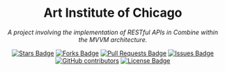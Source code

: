 <h1 align="center">Art Institute of Chicago</h1>
<p align="center"><i>A project involving the implementation of RESTful APIs in Combine within the MVVM architecture.</i></p>
<div align="center">
    <a href="https://github.com/HRayChang/Art-Institute-of-Chicago/stargazers"><img src="https://img.shields.io/github/stars/HRayChang/Art-Institute-of-Chicago" alt="Stars Badge"/></a>
    <a href="https://github.com/HRayChang/Art-Institute-of-Chicago/network/members"><img src="https://img.shields.io/github/forks/HRayChang/Art-Institute-of-Chicago" alt="Forks Badge"/></a>
    <a href="https://github.com/HRayChang/Art-Institute-of-Chicago/pulls"><img src="https://img.shields.io/github/issues-pr/HRayChang/Art-Institute-of-Chicago" alt="Pull Requests Badge"/></a>
    <a href="https://github.com/HRayChang/Art-Institute-of-Chicago/issues"><img src="https://img.shields.io/github/issues/HRayChang/Art-Institute-of-Chicago" alt="Issues Badge"/></a>
    <a href="https://github.com/HRayChang/Art-Institute-of-Chicago/graphs/contributors"><img alt="GitHub contributors" src="https://img.shields.io/github/contributors/HRayChang/Art-Institute-of-Chicago?color=2b9348"></a>
    <a href="https://github.com/HRayChang/Art-Institute-of-Chicago/blob/master/LICENSE"><img src="https://img.shields.io/github/license/HRayChang/Art-Institute-of-Chicago?color=2b9348" alt="License Badge"/></a>
</div>

